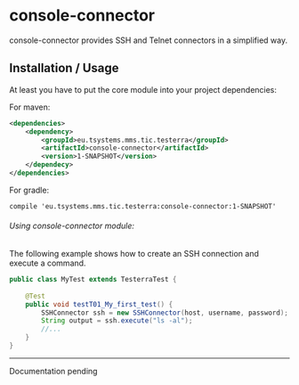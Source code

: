 # console-connector
console-connector provides SSH and Telnet connectors in a simplified way. 

## Installation / Usage

At least you have to put the core module into your project dependencies:

For maven:

```xml
<dependencies>
    <dependency>
        <groupId>eu.tsystems.mms.tic.testerra</groupId>
        <artifactId>console-connector</artifactId>
        <version>1-SNAPSHOT</version>
    </dependecy>
</dependencies>
```

For gradle:
```text
compile 'eu.tsystems.mms.tic.testerra:console-connector:1-SNAPSHOT'
```

###### Using console-connector module:

The following example shows how to create an SSH connection and execute a command.

```java
public class MyTest extends TesterraTest {
    
    @Test
    public void testT01_My_first_test() {
        SSHConnector ssh = new SSHConnector(host, username, password);
        String output = ssh.execute("ls -al");
        //...
    }
}
```

***

Documentation pending